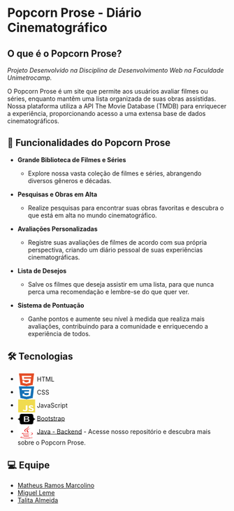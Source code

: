  # Popcorn Prose - Diário Cinematográfico
 ## O que é o Popcorn Prose?
 *Projeto Desenvolvido na Disciplina de Desenvolvimento Web na Faculdade Unimetrocamp.*
 
O Popcorn Prose é um site que permite aos usuários avaliar filmes ou séries, enquanto mantêm uma lista organizada de suas obras assistidas. Nossa plataforma utiliza a API The Movie Database (TMDB) para enriquecer a experiência, proporcionando acesso a uma extensa base de dados cinematográficos.

##  🍿 Funcionalidades do Popcorn Prose 

-   **Grande Biblioteca de Filmes e Séries**
    -   Explore nossa vasta coleção de filmes e séries, abrangendo diversos gêneros e décadas.
    
-   **Pesquisas e Obras em Alta**
    -   Realize pesquisas para encontrar suas obras favoritas e descubra o que está em alta no mundo cinematográfico.
    
-   **Avaliações Personalizadas**
    -   Registre suas avaliações de filmes de acordo com sua própria perspectiva, criando um diário pessoal de suas experiências cinematográficas.
    
-   **Lista de Desejos**
    -   Salve os filmes que deseja assistir em uma lista, para que nunca perca uma recomendação e lembre-se do que quer ver.
    
-   **Sistema de Pontuação**
    -   Ganhe pontos e aumente seu nível à medida que realiza mais avaliações, contribuindo para a comunidade e enriquecendo a experiência de todos.

## 🛠 Tecnologias 
- <img align="center" height="30" width="40" src="https://raw.githubusercontent.com/devicons/devicon/master/icons/html5/html5-plain.svg"> HTML
- <img align="center" height="30" width="40" src="https://raw.githubusercontent.com/devicons/devicon/master/icons/css3/css3-plain.svg"> CSS
- <img align="center" height="30" width="40" src="https://raw.githubusercontent.com/devicons/devicon/master/icons/javascript/javascript-plain.svg"> JavaScript 
- <img align="center" height="30" width="40" src="https://raw.githubusercontent.com/devicons/devicon/master/icons/bootstrap/bootstrap-plain.svg"> [Bootstrap](https://getbootstrap.com/) 
- <img align="center" height="30" width="40" src="https://raw.githubusercontent.com/devicons/devicon/master/icons/java/java-plain.svg"> [Java - Backend](https://github.com/theusrmx/popcorn-prose-server) - Acesse nosso repositório e descubra mais sobre o Popcorn Prose.


## 💻 Equipe
- [Matheus Ramos Marcolino](https://github.com/theusrmx)
- [Miguel Leme](https://github.com/MiguelLeme)
- [Talita Almeida](https://github.com/talitaalmeida2023)
